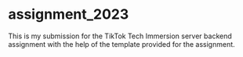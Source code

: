 # assignment_2023

This is my submission for the TikTok Tech Immersion server backend assignment with the help of the template provided for the assignment.
